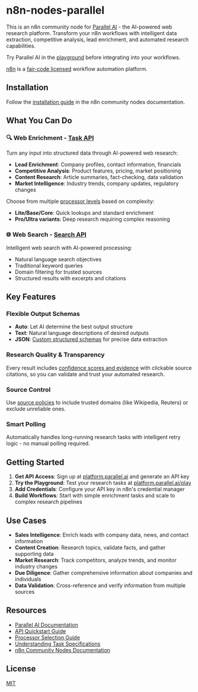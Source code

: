 # n8n-nodes-parallel

This is an n8n community node for [Parallel AI](https://parallel.ai/) - the AI-powered web research platform. Transform your n8n workflows with intelligent data extraction, competitive analysis, lead enrichment, and automated research capabilities.

Try Parallel AI in the [playground](https://platform.parallel.ai/play) before integrating into your workflows.

[n8n](https://n8n.io/) is a [fair-code licensed](https://docs.n8n.io/reference/license/) workflow automation platform.

## Installation

Follow the [installation guide](https://docs.n8n.io/integrations/community-nodes/installation/) in the n8n community nodes documentation.

## What You Can Do

### 🔍 **Web Enrichment** - [Task API](https://docs.parallel.ai/task-api/task-quickstart.md)

Turn any input into structured data through AI-powered web research:

- **Lead Enrichment**: Company profiles, contact information, financials
- **Competitive Analysis**: Product features, pricing, market positioning
- **Content Research**: Article summaries, fact-checking, data validation
- **Market Intelligence**: Industry trends, company updates, regulatory changes

Choose from multiple [processor levels](https://docs.parallel.ai/task-api/core-concepts/choose-a-processor.md) based on complexity:

- **Lite/Base/Core**: Quick lookups and standard enrichment
- **Pro/Ultra variants**: Deep research requiring complex reasoning

### 🌐 **Web Search** - [Search API](https://docs.parallel.ai/search-api/search-quickstart.md)

Intelligent web search with AI-powered processing:

- Natural language search objectives
- Traditional keyword queries
- Domain filtering for trusted sources
- Structured results with excerpts and citations

## Key Features

### **Flexible Output Schemas**

- **Auto**: Let AI determine the best output structure
- **Text**: Natural language descriptions of desired outputs
- **JSON**: [Custom structured schemas](https://docs.parallel.ai/task-api/core-concepts/specify-a-task.md) for precise data extraction

### **Research Quality & Transparency**

Every result includes [confidence scores and evidence](https://docs.parallel.ai/task-api/core-concepts/access-research-basis.md) with clickable source citations, so you can validate and trust your automated research.

### **Source Control**

Use [source policies](https://docs.parallel.ai/features/source-policy.md) to include trusted domains (like Wikipedia, Reuters) or exclude unreliable ones.

### **Smart Polling**

Automatically handles long-running research tasks with intelligent retry logic - no manual polling required.

## Getting Started

1. **Get API Access**: Sign up at [platform.parallel.ai](https://platform.parallel.ai/) and generate an API key
2. **Try the Playground**: Test your research tasks at [platform.parallel.ai/play](https://platform.parallel.ai/play)
3. **Add Credentials**: Configure your API key in n8n's credential manager
4. **Build Workflows**: Start with simple enrichment tasks and scale to complex research pipelines

## Use Cases

- **Sales Intelligence**: Enrich leads with company data, news, and contact information
- **Content Creation**: Research topics, validate facts, and gather supporting data
- **Market Research**: Track competitors, analyze trends, and monitor industry changes
- **Due Diligence**: Gather comprehensive information about companies and individuals
- **Data Validation**: Cross-reference and verify information from multiple sources

## Resources

- [Parallel AI Documentation](https://docs.parallel.ai/)
- [API Quickstart Guide](https://docs.parallel.ai/task-api/task-quickstart.md)
- [Processor Selection Guide](https://docs.parallel.ai/task-api/core-concepts/choose-a-processor.md)
- [Understanding Task Specifications](https://docs.parallel.ai/task-api/core-concepts/specify-a-task.md)
- [n8n Community Nodes Documentation](https://docs.n8n.io/integrations/community-nodes/)

## License

[MIT](LICENSE.md)

<!--last generation: https://letmeprompt.com/rules-httpsuithu-3loo9e0 -->
